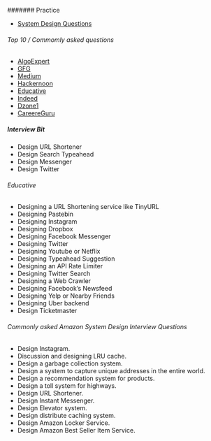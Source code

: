 ####### Practice
- [System Design Questions](https://www.careercup.com/page?pid=system-design-interview-questions)

###### Top 10 / Commomly asked questions
- [AlgoExpert](https://www.algoexpert.io/systems/questions?r=ads&gclid=Cj0KCQjwrsGCBhD1ARIsALILBYrh2HINKphitTyC7HmHh-gH6InwrnMo9-wf1e78M7IozwrT95pEB5IaAuddEALw_wcB)
- [GFG](https://www.geeksforgeeks.org/top-10-system-design-interview-questions-and-answers/)
- [Medium](https://medium.com/javarevisited/25-software-design-interview-questions-to-crack-any-programming-and-technical-interviews-4b8237942db0)
- [Hackernoon](https://hackernoon.com/top-10-system-design-interview-questions-for-software-engineers-8561290f0444)
- [Educative](https://www.educative.io/blog/top-10-system-design-interview-questions)
- [Indeed](https://www.indeed.com/career-advice/interviewing)
- [Dzone1](https://dzone.com/articles/21-object-oriented-and-system-design-problems-to-p)
- [CareereGuru](https://career.guru99.com/software-design-interview-questions/)
##### Interview Bit
- Design URL Shortener 
- Design Search Typeahead 
- Design Messenger 
- Design Twitter 
###### Educative
- Designing a URL Shortening service like TinyURL
- Designing Pastebin
- Designing Instagram
- Designing Dropbox
- Designing Facebook Messenger
- Designing Twitter
- Designing Youtube or Netflix
- Designing Typeahead Suggestion
- Designing an API Rate Limiter
- Designing Twitter Search
- Designing a Web Crawler
- Designing Facebook’s Newsfeed
- Designing Yelp or Nearby Friends
- Designing Uber backend
- Design Ticketmaster
###### Commonly asked Amazon System Design Interview Questions
 - Design Instagram.
 - Discussion and designing LRU cache.
 - Design a garbage collection system.
 - Design a system to capture unique addresses in the entire world.
 - Design a recommendation system for products.
 - Design a toll system for highways.
 - Design URL Shortener.
 - Design Instant Messenger.
 - Design Elevator system.
 - Design distribute caching system.
 - Design Amazon Locker Service.
 - Design Amazon Best Seller Item Service.
